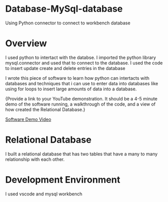 # Database-MySql-database
Using Python connector to connect to workbench database
# Overview


I used python to intertact with the databse. I imported the python library mysql.connector and used that to connect to the database. I used the code to insert update create and delete entries in the database 

I wrote this piece of software to learn how python can intertacts with databases and techniques that i can use to enter data into databases like using for loops to insert large amounts of data into a database.

{Provide a link to your YouTube demonstration.  It should be a 4-5 minute demo of the software running, a walkthrough of the code, and a view of how created the Relational Database.}

[Software Demo Video](https://youtu.be/VyFwL1Aa8vE)

# Relational Database

I built a relational database that has two tables that have a many to many relationship with each other.

# Development Environment

I used vscode and mysql workbench



